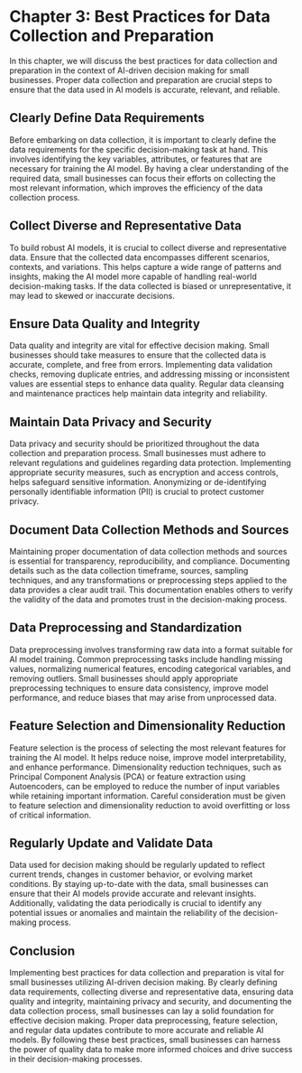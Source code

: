 Chapter 3: Best Practices for Data Collection and Preparation
=============================================================

In this chapter, we will discuss the best practices for data collection and preparation in the context of AI-driven decision making for small businesses. Proper data collection and preparation are crucial steps to ensure that the data used in AI models is accurate, relevant, and reliable.

Clearly Define Data Requirements
--------------------------------

Before embarking on data collection, it is important to clearly define the data requirements for the specific decision-making task at hand. This involves identifying the key variables, attributes, or features that are necessary for training the AI model. By having a clear understanding of the required data, small businesses can focus their efforts on collecting the most relevant information, which improves the efficiency of the data collection process.

Collect Diverse and Representative Data
---------------------------------------

To build robust AI models, it is crucial to collect diverse and representative data. Ensure that the collected data encompasses different scenarios, contexts, and variations. This helps capture a wide range of patterns and insights, making the AI model more capable of handling real-world decision-making tasks. If the data collected is biased or unrepresentative, it may lead to skewed or inaccurate decisions.

Ensure Data Quality and Integrity
---------------------------------

Data quality and integrity are vital for effective decision making. Small businesses should take measures to ensure that the collected data is accurate, complete, and free from errors. Implementing data validation checks, removing duplicate entries, and addressing missing or inconsistent values are essential steps to enhance data quality. Regular data cleansing and maintenance practices help maintain data integrity and reliability.

Maintain Data Privacy and Security
----------------------------------

Data privacy and security should be prioritized throughout the data collection and preparation process. Small businesses must adhere to relevant regulations and guidelines regarding data protection. Implementing appropriate security measures, such as encryption and access controls, helps safeguard sensitive information. Anonymizing or de-identifying personally identifiable information (PII) is crucial to protect customer privacy.

Document Data Collection Methods and Sources
--------------------------------------------

Maintaining proper documentation of data collection methods and sources is essential for transparency, reproducibility, and compliance. Documenting details such as the data collection timeframe, sources, sampling techniques, and any transformations or preprocessing steps applied to the data provides a clear audit trail. This documentation enables others to verify the validity of the data and promotes trust in the decision-making process.

Data Preprocessing and Standardization
--------------------------------------

Data preprocessing involves transforming raw data into a format suitable for AI model training. Common preprocessing tasks include handling missing values, normalizing numerical features, encoding categorical variables, and removing outliers. Small businesses should apply appropriate preprocessing techniques to ensure data consistency, improve model performance, and reduce biases that may arise from unprocessed data.

Feature Selection and Dimensionality Reduction
----------------------------------------------

Feature selection is the process of selecting the most relevant features for training the AI model. It helps reduce noise, improve model interpretability, and enhance performance. Dimensionality reduction techniques, such as Principal Component Analysis (PCA) or feature extraction using Autoencoders, can be employed to reduce the number of input variables while retaining important information. Careful consideration must be given to feature selection and dimensionality reduction to avoid overfitting or loss of critical information.

Regularly Update and Validate Data
----------------------------------

Data used for decision making should be regularly updated to reflect current trends, changes in customer behavior, or evolving market conditions. By staying up-to-date with the data, small businesses can ensure that their AI models provide accurate and relevant insights. Additionally, validating the data periodically is crucial to identify any potential issues or anomalies and maintain the reliability of the decision-making process.

Conclusion
----------

Implementing best practices for data collection and preparation is vital for small businesses utilizing AI-driven decision making. By clearly defining data requirements, collecting diverse and representative data, ensuring data quality and integrity, maintaining privacy and security, and documenting the data collection process, small businesses can lay a solid foundation for effective decision making. Proper data preprocessing, feature selection, and regular data updates contribute to more accurate and reliable AI models. By following these best practices, small businesses can harness the power of quality data to make more informed choices and drive success in their decision-making processes.
